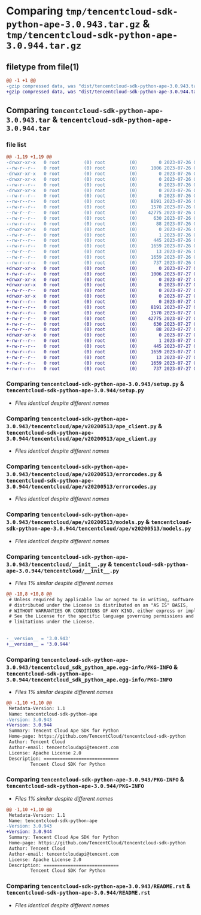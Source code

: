 # Comparing `tmp/tencentcloud-sdk-python-ape-3.0.943.tar.gz` & `tmp/tencentcloud-sdk-python-ape-3.0.944.tar.gz`

## filetype from file(1)

```diff
@@ -1 +1 @@
-gzip compressed data, was "dist/tencentcloud-sdk-python-ape-3.0.943.tar", last modified: Wed Jul 26 00:30:25 2023, max compression
+gzip compressed data, was "dist/tencentcloud-sdk-python-ape-3.0.944.tar", last modified: Thu Jul 27 02:08:15 2023, max compression
```

## Comparing `tencentcloud-sdk-python-ape-3.0.943.tar` & `tencentcloud-sdk-python-ape-3.0.944.tar`

### file list

```diff
@@ -1,19 +1,19 @@
-drwxr-xr-x   0 root         (0) root         (0)        0 2023-07-26 00:30:25.000000 tencentcloud-sdk-python-ape-3.0.943/
--rw-r--r--   0 root         (0) root         (0)     1006 2023-07-26 00:30:25.000000 tencentcloud-sdk-python-ape-3.0.943/setup.py
-drwxr-xr-x   0 root         (0) root         (0)        0 2023-07-26 00:30:25.000000 tencentcloud-sdk-python-ape-3.0.943/tencentcloud/
-drwxr-xr-x   0 root         (0) root         (0)        0 2023-07-26 00:30:25.000000 tencentcloud-sdk-python-ape-3.0.943/tencentcloud/ape/
--rw-r--r--   0 root         (0) root         (0)        0 2023-07-26 00:30:25.000000 tencentcloud-sdk-python-ape-3.0.943/tencentcloud/ape/__init__.py
-drwxr-xr-x   0 root         (0) root         (0)        0 2023-07-26 00:30:25.000000 tencentcloud-sdk-python-ape-3.0.943/tencentcloud/ape/v20200513/
--rw-r--r--   0 root         (0) root         (0)        0 2023-07-26 00:30:25.000000 tencentcloud-sdk-python-ape-3.0.943/tencentcloud/ape/v20200513/__init__.py
--rw-r--r--   0 root         (0) root         (0)     8191 2023-07-26 00:30:25.000000 tencentcloud-sdk-python-ape-3.0.943/tencentcloud/ape/v20200513/ape_client.py
--rw-r--r--   0 root         (0) root         (0)     1570 2023-07-26 00:30:25.000000 tencentcloud-sdk-python-ape-3.0.943/tencentcloud/ape/v20200513/errorcodes.py
--rw-r--r--   0 root         (0) root         (0)    42775 2023-07-26 00:30:25.000000 tencentcloud-sdk-python-ape-3.0.943/tencentcloud/ape/v20200513/models.py
--rw-r--r--   0 root         (0) root         (0)      630 2023-07-26 00:30:25.000000 tencentcloud-sdk-python-ape-3.0.943/tencentcloud/__init__.py
--rw-r--r--   0 root         (0) root         (0)       88 2023-07-26 00:30:25.000000 tencentcloud-sdk-python-ape-3.0.943/setup.cfg
-drwxr-xr-x   0 root         (0) root         (0)        0 2023-07-26 00:30:25.000000 tencentcloud-sdk-python-ape-3.0.943/tencentcloud_sdk_python_ape.egg-info/
--rw-r--r--   0 root         (0) root         (0)        1 2023-07-26 00:30:25.000000 tencentcloud-sdk-python-ape-3.0.943/tencentcloud_sdk_python_ape.egg-info/dependency_links.txt
--rw-r--r--   0 root         (0) root         (0)      445 2023-07-26 00:30:25.000000 tencentcloud-sdk-python-ape-3.0.943/tencentcloud_sdk_python_ape.egg-info/SOURCES.txt
--rw-r--r--   0 root         (0) root         (0)     1659 2023-07-26 00:30:25.000000 tencentcloud-sdk-python-ape-3.0.943/tencentcloud_sdk_python_ape.egg-info/PKG-INFO
--rw-r--r--   0 root         (0) root         (0)       13 2023-07-26 00:30:25.000000 tencentcloud-sdk-python-ape-3.0.943/tencentcloud_sdk_python_ape.egg-info/top_level.txt
--rw-r--r--   0 root         (0) root         (0)     1659 2023-07-26 00:30:25.000000 tencentcloud-sdk-python-ape-3.0.943/PKG-INFO
--rw-r--r--   0 root         (0) root         (0)      737 2023-07-26 00:30:25.000000 tencentcloud-sdk-python-ape-3.0.943/README.rst
+drwxr-xr-x   0 root         (0) root         (0)        0 2023-07-27 02:08:15.000000 tencentcloud-sdk-python-ape-3.0.944/
+-rw-r--r--   0 root         (0) root         (0)     1006 2023-07-27 02:08:12.000000 tencentcloud-sdk-python-ape-3.0.944/setup.py
+drwxr-xr-x   0 root         (0) root         (0)        0 2023-07-27 02:08:15.000000 tencentcloud-sdk-python-ape-3.0.944/tencentcloud/
+drwxr-xr-x   0 root         (0) root         (0)        0 2023-07-27 02:08:15.000000 tencentcloud-sdk-python-ape-3.0.944/tencentcloud/ape/
+-rw-r--r--   0 root         (0) root         (0)        0 2023-07-27 02:08:12.000000 tencentcloud-sdk-python-ape-3.0.944/tencentcloud/ape/__init__.py
+drwxr-xr-x   0 root         (0) root         (0)        0 2023-07-27 02:08:15.000000 tencentcloud-sdk-python-ape-3.0.944/tencentcloud/ape/v20200513/
+-rw-r--r--   0 root         (0) root         (0)        0 2023-07-27 02:08:12.000000 tencentcloud-sdk-python-ape-3.0.944/tencentcloud/ape/v20200513/__init__.py
+-rw-r--r--   0 root         (0) root         (0)     8191 2023-07-27 02:08:12.000000 tencentcloud-sdk-python-ape-3.0.944/tencentcloud/ape/v20200513/ape_client.py
+-rw-r--r--   0 root         (0) root         (0)     1570 2023-07-27 02:08:12.000000 tencentcloud-sdk-python-ape-3.0.944/tencentcloud/ape/v20200513/errorcodes.py
+-rw-r--r--   0 root         (0) root         (0)    42775 2023-07-27 02:08:12.000000 tencentcloud-sdk-python-ape-3.0.944/tencentcloud/ape/v20200513/models.py
+-rw-r--r--   0 root         (0) root         (0)      630 2023-07-27 02:08:12.000000 tencentcloud-sdk-python-ape-3.0.944/tencentcloud/__init__.py
+-rw-r--r--   0 root         (0) root         (0)       88 2023-07-27 02:08:15.000000 tencentcloud-sdk-python-ape-3.0.944/setup.cfg
+drwxr-xr-x   0 root         (0) root         (0)        0 2023-07-27 02:08:15.000000 tencentcloud-sdk-python-ape-3.0.944/tencentcloud_sdk_python_ape.egg-info/
+-rw-r--r--   0 root         (0) root         (0)        1 2023-07-27 02:08:15.000000 tencentcloud-sdk-python-ape-3.0.944/tencentcloud_sdk_python_ape.egg-info/dependency_links.txt
+-rw-r--r--   0 root         (0) root         (0)      445 2023-07-27 02:08:15.000000 tencentcloud-sdk-python-ape-3.0.944/tencentcloud_sdk_python_ape.egg-info/SOURCES.txt
+-rw-r--r--   0 root         (0) root         (0)     1659 2023-07-27 02:08:15.000000 tencentcloud-sdk-python-ape-3.0.944/tencentcloud_sdk_python_ape.egg-info/PKG-INFO
+-rw-r--r--   0 root         (0) root         (0)       13 2023-07-27 02:08:15.000000 tencentcloud-sdk-python-ape-3.0.944/tencentcloud_sdk_python_ape.egg-info/top_level.txt
+-rw-r--r--   0 root         (0) root         (0)     1659 2023-07-27 02:08:15.000000 tencentcloud-sdk-python-ape-3.0.944/PKG-INFO
+-rw-r--r--   0 root         (0) root         (0)      737 2023-07-27 02:08:12.000000 tencentcloud-sdk-python-ape-3.0.944/README.rst
```

### Comparing `tencentcloud-sdk-python-ape-3.0.943/setup.py` & `tencentcloud-sdk-python-ape-3.0.944/setup.py`

 * *Files identical despite different names*

### Comparing `tencentcloud-sdk-python-ape-3.0.943/tencentcloud/ape/v20200513/ape_client.py` & `tencentcloud-sdk-python-ape-3.0.944/tencentcloud/ape/v20200513/ape_client.py`

 * *Files identical despite different names*

### Comparing `tencentcloud-sdk-python-ape-3.0.943/tencentcloud/ape/v20200513/errorcodes.py` & `tencentcloud-sdk-python-ape-3.0.944/tencentcloud/ape/v20200513/errorcodes.py`

 * *Files identical despite different names*

### Comparing `tencentcloud-sdk-python-ape-3.0.943/tencentcloud/ape/v20200513/models.py` & `tencentcloud-sdk-python-ape-3.0.944/tencentcloud/ape/v20200513/models.py`

 * *Files identical despite different names*

### Comparing `tencentcloud-sdk-python-ape-3.0.943/tencentcloud/__init__.py` & `tencentcloud-sdk-python-ape-3.0.944/tencentcloud/__init__.py`

 * *Files 1% similar despite different names*

```diff
@@ -10,8 +10,8 @@
 # Unless required by applicable law or agreed to in writing, software
 # distributed under the License is distributed on an "AS IS" BASIS,
 # WITHOUT WARRANTIES OR CONDITIONS OF ANY KIND, either express or implied.
 # See the License for the specific language governing permissions and
 # limitations under the License.
 
 
-__version__ = '3.0.943'
+__version__ = '3.0.944'
```

### Comparing `tencentcloud-sdk-python-ape-3.0.943/tencentcloud_sdk_python_ape.egg-info/PKG-INFO` & `tencentcloud-sdk-python-ape-3.0.944/tencentcloud_sdk_python_ape.egg-info/PKG-INFO`

 * *Files 1% similar despite different names*

```diff
@@ -1,10 +1,10 @@
 Metadata-Version: 1.1
 Name: tencentcloud-sdk-python-ape
-Version: 3.0.943
+Version: 3.0.944
 Summary: Tencent Cloud Ape SDK for Python
 Home-page: https://github.com/TencentCloud/tencentcloud-sdk-python
 Author: Tencent Cloud
 Author-email: tencentcloudapi@tencent.com
 License: Apache License 2.0
 Description: ============================
         Tencent Cloud SDK for Python
```

### Comparing `tencentcloud-sdk-python-ape-3.0.943/PKG-INFO` & `tencentcloud-sdk-python-ape-3.0.944/PKG-INFO`

 * *Files 1% similar despite different names*

```diff
@@ -1,10 +1,10 @@
 Metadata-Version: 1.1
 Name: tencentcloud-sdk-python-ape
-Version: 3.0.943
+Version: 3.0.944
 Summary: Tencent Cloud Ape SDK for Python
 Home-page: https://github.com/TencentCloud/tencentcloud-sdk-python
 Author: Tencent Cloud
 Author-email: tencentcloudapi@tencent.com
 License: Apache License 2.0
 Description: ============================
         Tencent Cloud SDK for Python
```

### Comparing `tencentcloud-sdk-python-ape-3.0.943/README.rst` & `tencentcloud-sdk-python-ape-3.0.944/README.rst`

 * *Files identical despite different names*

